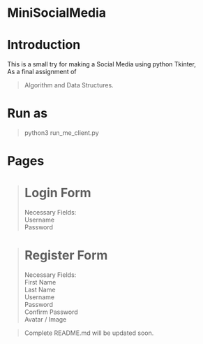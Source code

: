 # MiniSocialMedia


# Introduction
This is a small try for making a Social Media using python Tkinter,  
As a final assignment of 

> Algorithm and Data Structures.

# Run as
> python3 run_me_client.py


# Pages

> # Login Form
> Necessary Fields: \
    Username \
    Password

> # Register Form
> Necessary Fields: \
    First Name \
    Last Name \
    Username \
    Password \
    Confirm Password \
    Avatar / Image

> Complete README.md will be updated soon.
